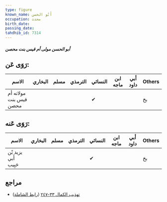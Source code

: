 ```yaml
---
type: figure
known_name: أَبُو الحسن
occupation: محدث
birth_date:
passing_date:
tahdhib_id: 7314
---
```

##### أبو الحسن مولى أم قيس بنت محصن

## رَوَى عَن:
| الاسم                  | البخاري | مسلم | الترمذي | النسائي | ابن ماجه | أبي داود | Others |
| ---------------------- | ------- | ---- | ------- | ------- | -------- | -------- | ------ |
| مولاته أم قيس بنت محصن |         |      |         | ✔       |          |          | بخ     |
## رَوَى عَنه:
| الاسم                | البخاري | مسلم | الترمذي | النسائي | ابن ماجه | أبي داود | Others |
| -------------------- | ------- | ---- | ------- | ------- | -------- | -------- | ------ |
| يزيد بْن أَبي حَبِيب |         |      |         | ✔       |          |          | بخ     |
## مراجع
- [تهذيب الكمال ٣٣-٢٤٧](obsidian://open?vault=Tahdhib-al-Kamal&file=Figures/٧٣١٤-أبو%20الحسن%20مولى%20أم%20قيس%20بنت%20محصن) ([رابط الشاملة](https://shamela.ws/book/3722/17918))